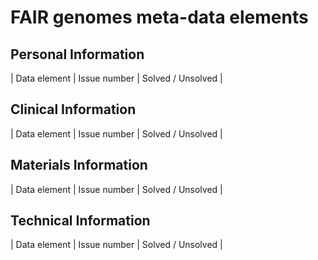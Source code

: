 # FAIR genomes meta-data elements 


## Personal Information

| Data element | Issue number | Solved / Unsolved |



## Clinical Information

| Data element | Issue number | Solved / Unsolved |


## Materials Information

| Data element | Issue number | Solved / Unsolved |


## Technical Information

| Data element | Issue number | Solved / Unsolved |

